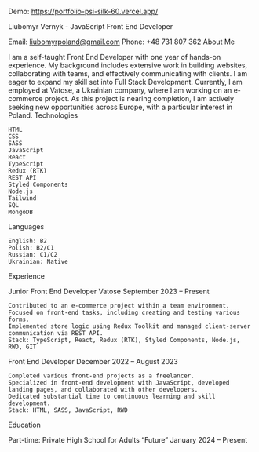Demo: https://portfolio-psi-silk-60.vercel.app/

Liubomyr Vernyk - JavaScript Front End Developer

Email: liubomyrpoland@gmail.com
Phone: +48 731 807 362
About Me

I am a self-taught Front End Developer with one year of hands-on experience. My background includes extensive work in building websites, collaborating with teams, and effectively communicating with clients. I am eager to expand my skill set into Full Stack Development. Currently, I am employed at Vatose, a Ukrainian company, where I am working on an e-commerce project. As this project is nearing completion, I am actively seeking new opportunities across Europe, with a particular interest in Poland.
Technologies

    HTML
    CSS
    SASS
    JavaScript
    React
    TypeScript
    Redux (RTK)
    REST API
    Styled Components
    Node.js
    Tailwind
    SQL
    MongoDB

Languages

    English: B2
    Polish: B2/C1
    Russian: C1/C2
    Ukrainian: Native

Experience

Junior Front End Developer
Vatose
September 2023 – Present

    Contributed to an e-commerce project within a team environment.
    Focused on front-end tasks, including creating and testing various forms.
    Implemented store logic using Redux Toolkit and managed client-server communication via REST API.
    Stack: TypeScript, React, Redux (RTK), Styled Components, Node.js, RWD, GIT

Front End Developer
December 2022 – August 2023

    Completed various front-end projects as a freelancer.
    Specialized in front-end development with JavaScript, developed landing pages, and collaborated with other developers.
    Dedicated substantial time to continuous learning and skill development.
    Stack: HTML, SASS, JavaScript, RWD

Education

Part-time: Private High School for Adults “Future”
January 2024 – Present
